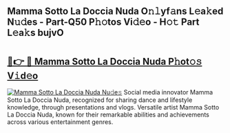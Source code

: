 ## Mamma Sotto La Doccia Nuda O𝚗𝚕yf𝚊ns L𝚎a𝚔ed N𝚞𝚍es - Part-Q50 P𝚑𝚘tos Vi𝚍𝚎o - H𝚘𝚝 Part L𝚎a𝚔s bujvO

# <h2><a href="http://kfekn9i.oniu.top/?m=Mamma+Sotto+La+Doccia+Nuda">🔗👉 🔴 Mamma Sotto La Doccia Nuda P𝚑ot𝚘𝚜 V𝚒d𝚎o</a></h2>

[![Mamma Sotto La Doccia Nuda Nu𝚍e𝚜](https://i.imgur.com/0qMVB7G.gif)](http://kfekn9i.oniu.top/?m=Mamma+Sotto+La+Doccia+Nuda)
Social media innovator Mamma Sotto La Doccia Nuda, recognized for sharing dance and lifestyle knowledge, through presentations and vlogs. Versatile artist Mamma Sotto La Doccia Nuda, known for their remarkable abilities and achievements across various entertainment genres.  
